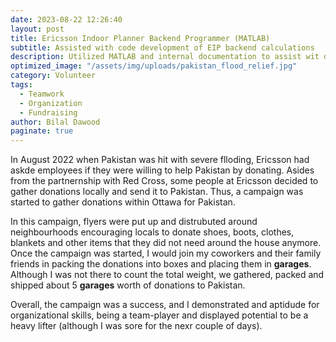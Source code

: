 ```yaml
---
date: 2023-08-22 12:26:40
layout: post
title: Ericsson Indoor Planner Backend Programmer (MATLAB)
subtitle: Assisted with code development of EIP backend calculations
description: Utilized MATLAB and internal documentation to assist wit development of tool
optimized_image: "/assets/img/uploads/pakistan_flood_relief.jpg"
category: Volunteer
tags:
  - Teamwork
  - Organization
  - Fundraising
author: Bilal Dawood
paginate: true
---
```


In August 2022 when Pakistan was hit with severe flloding, Ericsson had askde employees if they were willing to help Pakistan by donating. Asides from the partnernship with Red Cross, some people at Ericsson decided to gather donations locally and send it to Pakistan. Thus, a campaign was started to gather donations within Ottawa for Pakistan. 

In this campaign, flyers were put up and distrubuted around neighbourhoods encouraging locals to donate shoes, boots, clothes, blankets and other items that they did not need around the house anymore. Once the campaign was started, I would join my coworkers and their family friends in packing the donations into boxes and placing them in **garages**. Although I was not there to count the total weight, we gathered, packed and shipped about 5 **garages** worth of donations to Pakistan. 

Overall, the campaign was a success, and I demonstrated and aptidude for organizational skills, being a team-player and displayed potential to be a heavy lifter (although I was sore for the nexr couple of days).